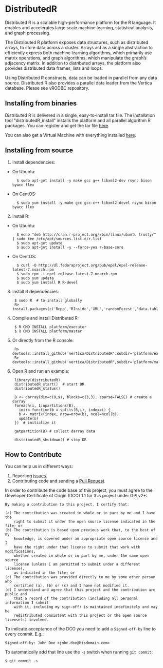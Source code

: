 # DistributedR

Distributed R is a scalable high-performance platform for the R language. It enables and accelerates large scale machine learning, statistical analysis, and graph processing.

The Distributed R platform exposes data structures, such as distributed arrays, to store data across a cluster. Arrays act as a single abstraction to efficiently express both machine learning algorithms, which primarily use matrix operations, and graph algorithms, which manipulate the graph’s adjacency matrix. In addition to distributed arrays, the platform also provides distributed data frames, lists and loops.

Using Distributed R constructs, data can be loaded in parallel from any data source. Distributed R also provides a parallel data loader from the Vertica database. Please see vRODBC repository.

## Installing from binaries

Distributed R is delivered in a single, easy-to-install tar file. The installation tool "distributedR_install" installs the platform and all parallel algorithm R packages. You can register and get the tar file [here](http://www.vertica.com/hp-vertica-products/hp-vertica-distributed-r/).

You can also get a Virtual Machine with everything installed [here](http://www.vertica.com/hp-vertica-products/hp-vertica-distributed-r/).

## Installing from source

1. Install dependencies:  
  * On Ubuntu:  

          $ sudo apt-get install -y make gcc g++ libxml2-dev rsync bison byacc flex

  * On CentOS:

          $ sudo yum install -y make gcc gcc-c++ libxml2-devel rsync bison byacc flex


2. Install R:
  * On Ubuntu:

          $ echo "deb http://cran.r-project.org//bin/linux/ubuntu trusty/" | sudo tee /etc/apt/sources.list.d/r.list
          $ sudo apt-get update
          $ sudo apt-get install -y --force-yes r-base-core

  * On CentOS:

          $ curl -O http://dl.fedoraproject.org/pub/epel/epel-release-latest-7.noarch.rpm
          $ sudo rpm -i epel-release-latest-7.noarch.rpm
          $ sudo yum update
          $ sudo yum install R R-devel


3. Install R dependencies:

        $ sudo R  # to install globally
        R> install.packages(c('Rcpp','RInside','XML','randomForest','data.table'))

4. Compile and install Distributed R:
    
        $ R CMD INSTALL platform/executor
        $ R CMD INSTALL platform/master

5. Or directly from the R console:
        
        R> devtools::install_github('vertica/DistributedR',subdir='platform/executor')
        R> devtools::install_github('vertica/DistributedR',subdir='platform/master')

6. Open R and run an example:

        library(distributedR)
        distributedR_start()  # start DR
        distributedR_status()

        B <- darray(dim=c(9,9), blocks=c(3,3), sparse=FALSE) # create a darray
        foreach(i, 1:npartitions(B),
          init<-function(b = splits(B,i), index=i) {
          b <- matrix(index, nrow=nrow(b), ncol=ncol(b))
          update(b)
        })  # initialize it

        getpartition(B) # collect darray data

        distributedR_shutdown() # stop DR

## How to Contribute

You can help us in different ways:

1. Reporting [issues](https://github.com/vertica/distributedr/issues).
2. Contributing code and sending a [Pull Request](https://github.com/vertica/DistributedR/pulls).

In order to contribute the code base of this project, you must agree to the Developer Certificate of Origin (DCO) 1.1 for this project under GPLv2+:

    By making a contribution to this project, I certify that:
    
    (a) The contribution was created in whole or in part by me and I have the 
        right to submit it under the open source license indicated in the file; or
    (b) The contribution is based upon previous work that, to the best of my 
        knowledge, is covered under an appropriate open source license and I 
        have the right under that license to submit that work with modifications, 
        whether created in whole or in part by me, under the same open source 
        license (unless I am permitted to submit under a different license), 
        as indicated in the file; or
    (c) The contribution was provided directly to me by some other person who 
        certified (a), (b) or (c) and I have not modified it.
    (d) I understand and agree that this project and the contribution are public and
        that a record of the contribution (including all personal information I submit 
        with it, including my sign-off) is maintained indefinitely and may be 
        redistributed consistent with this project or the open source license(s) involved.

To indicate acceptance of the DCO you need to add a `Signed-off-by` line to every commit. E.g.:

    Signed-off-by: John Doe <john.doe@hisdomain.com>

To automatically add that line use the `-s` switch when running `git commit`:

    $ git commit -s
